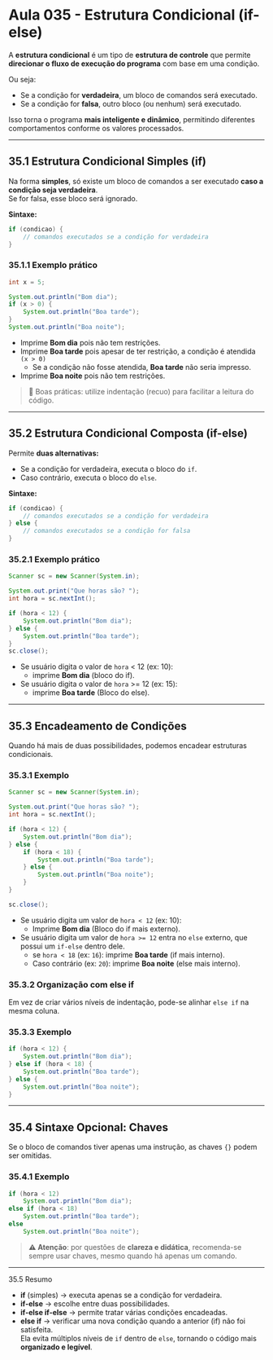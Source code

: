 # Aula 035 - Estrutura Condicional (if-else)

A **estrutura condicional** é um tipo de **estrutura de controle** que permite **direcionar o fluxo de execução do programa** com base em uma condição.  

Ou seja:  
- Se a condição for **verdadeira**, um bloco de comandos será executado.  
- Se a condição for **falsa**, outro bloco (ou nenhum) será executado.  

Isso torna o programa **mais inteligente e dinâmico**, permitindo diferentes comportamentos conforme os valores processados.

---

## 35.1 Estrutura Condicional Simples (if)

Na forma **simples**, só existe um bloco de comandos a ser executado **caso a condição seja verdadeira**.  
Se for falsa, esse bloco será ignorado.

**Sintaxe:**
```java
if (condicao) {
    // comandos executados se a condição for verdadeira
}
```

### 35.1.1 Exemplo prático
```java
int x = 5;

System.out.println("Bom dia");
if (x > 0) {
    System.out.println("Boa tarde");
}
System.out.println("Boa noite");
```
- Imprime **Bom dia** pois não tem restrições.
- Imprime **Boa tarde** pois apesar de ter restrição, a condição é atendida `(x > 0)`
  - Se a condição não fosse atendida, **Boa tarde** não seria impresso.
- Imprime **Boa noite** pois não tem restrições.

> 📌 Boas práticas: utilize indentação (recuo) para facilitar a leitura do código.

---

## 35.2 Estrutura Condicional Composta (if-else)

Permite **duas alternativas:**
- Se a condição for verdadeira, executa o bloco do `if`.
- Caso contrário, executa o bloco do `else`.

**Sintaxe:**
```java
if (condicao) {
    // comandos executados se a condição for verdadeira
} else {
    // comandos executados se a condição for falsa
}
```

### 35.2.1 Exemplo prático
```java
Scanner sc = new Scanner(System.in);

System.out.print("Que horas são? ");
int hora = sc.nextInt();

if (hora < 12) {
    System.out.println("Bom dia");
} else {
    System.out.println("Boa tarde");
}
sc.close();
```
- Se usuário digita o valor de `hora` < 12 (ex: 10):
    - imprime **Bom dia** (bloco do if).
- Se usuário digita o valor de `hora` >= 12 (ex: 15):
    - imprime **Boa tarde** (Bloco do else).

---

## 35.3 Encadeamento de Condições

Quando há mais de duas possibilidades, podemos encadear estruturas condicionais.

### 35.3.1 Exemplo

```java
Scanner sc = new Scanner(System.in);

System.out.print("Que horas são? ");
int hora = sc.nextInt();

if (hora < 12) {
    System.out.println("Bom dia");
} else {
    if (hora < 18) {
        System.out.println("Boa tarde");
    } else {
        System.out.println("Boa noite");
    }
}

sc.close();
```
- Se usuário digita um valor de `hora < 12` (ex: 10):
    - Imprime **Bom dia** (Bloco do if mais externo).
- Se usuário digita um valor de `hora >= 12` entra no `else` externo, que possui um `if-else` dentro dele.
    - se `hora < 18` (ex: `16`): imprime **Boa tarde** (if mais interno).
    - Caso contrário (ex: `20`): imprime **Boa noite** (else mais interno).

### 35.3.2 Organização com else if

Em vez de criar vários níveis de indentação, pode-se alinhar `else if` na mesma coluna.

### 35.3.3 Exemplo

```java
if (hora < 12) {
    System.out.println("Bom dia");
} else if (hora < 18) {
    System.out.println("Boa tarde");
} else {
    System.out.println("Boa noite");
}
```

---

## 35.4 Sintaxe Opcional: Chaves

Se o bloco de comandos tiver apenas uma instrução, as chaves `{}` podem ser omitidas.

### 35.4.1 Exemplo

```java
if (hora < 12)
    System.out.println("Bom dia");
else if (hora < 18)
    System.out.println("Boa tarde");
else
    System.out.println("Boa noite");
```
> **⚠️ Atenção**: por questões de **clareza e didática**, recomenda-se sempre usar chaves, mesmo quando há apenas um comando.

---

35.5 Resumo

- **if** (simples) → executa apenas se a condição for verdadeira.
- **if-else** → escolhe entre duas possibilidades.
- **if-else if-else** → permite tratar várias condições encadeadas.
- **else if** → verificar uma nova condição quando a anterior (if) não foi satisfeita.  
Ela evita múltiplos níveis de `if` dentro de `else`, tornando o código mais **organizado e legível**.